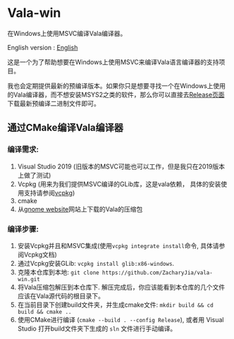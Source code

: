 # Vala-win 
在Windows上使用MSVC编译Vala编译器。

English version : [English](https://github.com/ZacharyJia/vala-win/blob/master/README.md)

这是一个为了帮助想要在Windows上使用MSVC来编译Vala语言编译器的支持项目。

我也会定期提供最新的预编译版本。如果你只是想要寻找一个在Windows上使用的Vala编译器，而不想安装MSYS2之类的软件，那么你可以直接去[Release页面](https://github.com/ZacharyJia/vala-win/releases)下载最新预编译二进制文件即可。

## 通过CMake编译Vala编译器
### 编译需求:
1. Visual Studio 2019 (旧版本的MSVC可能也可以工作，但是我只在2019版本上做了测试)
2. Vcpkg (用来为我们提供MSVC编译的GLib库，这是vala依赖， 具体的安装使用支持请参阅[vcpkg](https://github.com/microsoft/vcpkg))
3. cmake
4. 从[gnome website](http://ftp.acc.umu.se/pub/gnome/sources/vala/0.48/)网站上下载的Vala的压缩包

### 编译步骤:
1. 安装Vcpkg并且和MSVC集成(使用`vcpkg integrate install`命令, 具体请参阅Vcpkg文档)
2. 通过Vcpkg安装GLib: `vcpkg install glib:x86-windows`.
3. 克隆本仓库到本地: `git clone https://github.com/ZacharyJia/vala-win.git`
4. 将Vala压缩包解压到本仓库下. 解压完成后，你应该能看到本仓库的几个文件应该在Vala源代码的根目录下。
5. 在当前目录下创建build文件夹，并生成cmake文件: `mkdir build && cd build && cmake ..`
6. 使用CMake进行编译 (`cmake --build . --config Release`), 或者用 Visual Studio 打开build文件夹下生成的 `sln` 文件进行手动编译。

